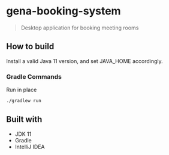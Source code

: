 # gena-booking-system

> Desktop application for booking meeting rooms

## How to build

Install a valid Java 11 version, and set JAVA_HOME accordingly.

### Gradle Commands

Run in place

```bash
./gradlew run
```


## Built with

* JDK 11
* Gradle
* IntelliJ IDEA


